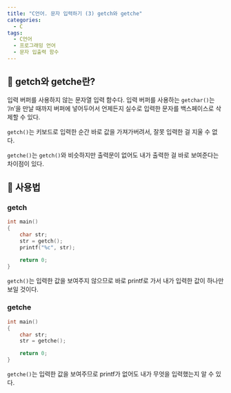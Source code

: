 ```yaml
---
title: "C언어. 문자 입력하기 (3) getch와 getche"
categories:
  - C
tags:
  - C언어
  - 프로그래밍 언어
  - 문자 입출력 함수
---
```


##  🌟 getch와 getche란?

입력 버퍼를 사용하지 않는 문자열 입력 함수다. 입력 버퍼를 사용하는 `getchar()`는 ‘/n’을 만날 때까지 버퍼에 넣어두어서 언제든지 실수로 입력한 문자를 백스페이스로 삭제할 수 있다.

`getch()`는 키보드로 입력한 순간 바로 값을 가져가버려서, 잘못 입력한 걸 지울 수 없다.

`getche()`는 `getch()`와 비슷하지만 출력문이 없어도 내가 출력한 걸 바로 보여준다는 차이점이 있다.

## 🌟 사용법

### getch

```c
int main()
{
	char str;
	str = getch();
	printf("%c", str);

	return 0;
}
```

`getch()`는 입력한 값을 보여주지 않으므로 바로 printf로 가서 내가 입력한 값이 하나만 보일 것이다.

### getche

```c
int main()
{
	char str;
	str = getche();

	return 0;
}
```

`getche()`는 입력한 값을 보여주므로 printf가 없어도 내가 무엇을 입력했는지 알 수 있다.